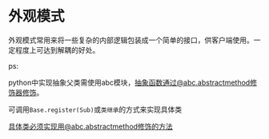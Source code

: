 # 外观模式

外观模式常用来将一些复杂的内部逻辑包装成一个简单的接口，供客户端使用。一定程度上可达到解耦的好处。

ps:

python中实现抽象父类需使用abc模块，抽象函数通过@abc.abstractmethod修饰器修饰。

可调用`Base.register(Sub)`或`类继承`的方式来实现具体类

具体类必须实现用@abc.abstractmethod修饰的方法